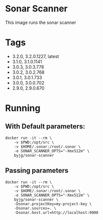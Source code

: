 # Sonar Scanner

This image runs the sonar scanner

# Tags

- 3.2.0, 3.2.0.1227, latest
- 3.1.0, 3.1.0.1141
- 3.0.3, 3.0.3.778
- 3.0.2, 3.0.2.768
- 3.0.1, 3.0.1.733
- 3.0.0, 3.0.0.702
- 2.9.0, 2.9.0.670

# Running


## With Default parameters:

```
docker run -it --rm \
    -v $PWD:/opt/src \
    -v $HOME/.sonar:/root/.sonar \
    -e SONAR_SCANNER_OPTS="-Xmx512m" \
    byjg/sonar-scanner    
```

## Passing parameters

```
docker run -it --rm \
    -v $PWD:/opt/src \
    -v $HOME/.sonar:/root/.sonar \
    -e SONAR_SCANNER_OPTS="-Xmx512m" \
    byjg/sonar-scanner \
    -Dsonar.projectKey=my-project-key \
    -Dsonar.sources=. \
    -Dsonar.host.url=http://localhost:9000
```

